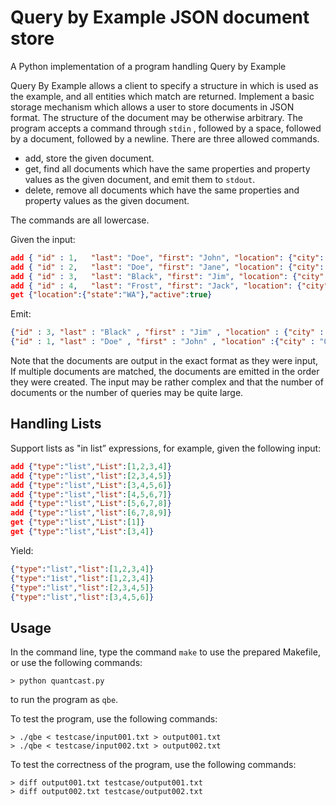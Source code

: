 # Query by Example JSON document store
A Python implementation of a program handling Query by Example

Query By Example allows a client to specify a structure in which is used as the example, and all entities which match are returned. Implement a basic storage mechanism which allows a user to store documents in JSON format. The structure of the document may be otherwise arbitrary. The program accepts a command through `stdin` , followed by a space, followed by a document, followed by a newline. There are three allowed commands.

* add, store the given document.
* get, find all documents which have the same properties and property values as the given document, and emit them to `stdout`.
* delete, remove all documents which have the same properties and property values as the given document.

The commands are all lowercase.

Given the input:

```json
add { "id" : 1,   "last": "Doe", "first": "John", "location": {"city": "Oakland", "state": "CA", "postalCode": "94607"}, "active": true}
add { "id" : 2,   "last": "Doe", "first": "Jane", "location": {"city": "San Francisco", "state": "CA", "postalCode": "94105"}, "active": true}
add { "id" : 3,   "last": "Black", "first": "Jim", "location": {"city": "Oakland", "state": "WA", "postalCode": "99207"}, "active": true}
add { "id" : 4,   "last": "Frost", "first": "Jack", "location": {"city": "Seattle", "state": "WA", "postalCode": "98204"}, "active": false}
get {"location":{"state":"WA"},"active":true}
```

Emit:

```json
{"id" : 3, "last" : "Black" , "first" : "Jim" , "location" : {"city" : "Spokane" , "state" : "WA" , "postalCode" : "99207"}, "active" : true}
{"id" : 1, "last" : "Doe" , "first" : "John" , "location" :{"city" : "Oakland" , "state" : "CA" , "postalCode" : "94607"}, "active" : true}
```

Note that the documents are output in the exact format as they were input, If multiple documents are matched, the documents are emitted in the order they were created. The input may be rather complex and that the number of documents or the number of queries may be quite large.

## Handling Lists

Support lists as "in list” expressions, for example, given the following input:

```json
add {"type":"list","List":[1,2,3,4]}
add {"type":"list","list":[2,3,4,5]}
add {"type":"list","List":[3,4,5,6]}
add {"type":"list","list":[4,5,6,7]}
add {"type":"list","List":[5,6,7,8]}
add {"type":"list","list":[6,7,8,9]}
get {"type":"list","List":[1]}
get {"type":"list","List":[3,4]}
```

Yield:

```json
{"type":"list","list":[1,2,3,4]}
{"type":"1ist","list":[1,2,3,4]}
{"type":"list","list":[2,3,4,5]}
{"type":"list","list":[3,4,5,6]}
```

## Usage

In the command line, type the command `make` to use the prepared Makefile, or use the following commands:

```
> python quantcast.py
```

to run the program as `qbe`.

To test the program, use the following commands:

```
> ./qbe < testcase/input001.txt > output001.txt
> ./qbe < testcase/input002.txt > output002.txt
```

To test the correctness of the program, use the following commands:

```
> diff output001.txt testcase/output001.txt
> diff output002.txt testcase/output002.txt
```

